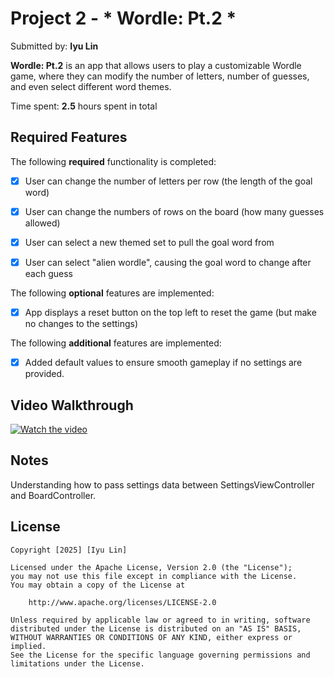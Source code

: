 # Project 2 - * Wordle: Pt.2 *

Submitted by: **Iyu Lin**

**Wordle: Pt.2** is an app that allows users to play a customizable Wordle game, where they can modify the number of letters, number of guesses, and even select different word themes.

Time spent: **2.5** hours spent in total

## Required Features

The following **required** functionality is completed:

- [x] User can change the number of letters per row (the length of the goal word)
- [x] User can change the numbers of rows on the board (how many guesses allowed)
- [x] User can select a new themed set to pull the goal word from
- [x] User can select "alien wordle", causing the goal word to change after each guess


The following **optional** features are implemented:

- [x] App displays a reset button on the top left to reset the game (but make no changes to the settings)

The following **additional** features are implemented:

- [x] Added default values to ensure smooth gameplay if no settings are provided.

## Video Walkthrough


[![Watch the video](https://img.youtube.com/vi/Oeu67WgWpNU/maxresdefault.jpg)](https://youtube.com/shorts/Oeu67WgWpNU)
 

## Notes

Understanding how to pass settings data between SettingsViewController and BoardController.

## License

    Copyright [2025] [Iyu Lin]

    Licensed under the Apache License, Version 2.0 (the "License");
    you may not use this file except in compliance with the License.
    You may obtain a copy of the License at

        http://www.apache.org/licenses/LICENSE-2.0

    Unless required by applicable law or agreed to in writing, software
    distributed under the License is distributed on an "AS IS" BASIS,
    WITHOUT WARRANTIES OR CONDITIONS OF ANY KIND, either express or implied.
    See the License for the specific language governing permissions and
    limitations under the License.